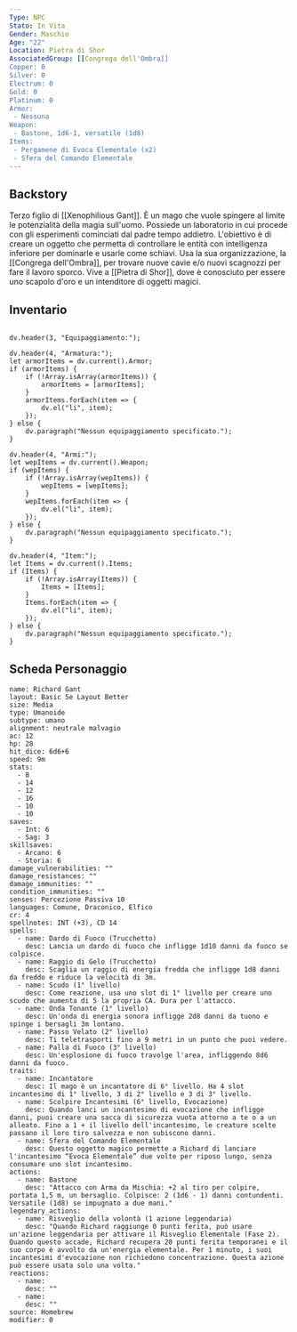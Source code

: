 ```yaml
---
Type: NPC
Stato: In Vita
Gender: Maschio
Age: "22"
Location: Pietra di Shor
AssociatedGroup: [[Congrega dell'Ombra]]
Copper: 0
Silver: 0
Electrum: 0
Gold: 0
Platinum: 0
Armor:
 - Nessuna
Weapon:
 - Bastone, 1d6-1, versatile (1d8)
Items:
 - Pergamene di Evoca Elementale (x2)
 - Sfera del Comando Elementale
---
```


## Backstory
Terzo figlio di [[Xenophilious Gant]]. È un mago che vuole spingere al limite le potenzialità della magia sull'uomo. Possiede un laboratorio in cui procede con gli esperimenti cominciati dal padre tempo addietro. L'obiettivo è di creare un oggetto che permetta di controllare le entità con intelligenza inferiore per dominarle e usarle come schiavi. Usa la sua organizzazione, la [[Congrega dell'Ombra]], per trovare nuove cavie e/o nuovi scagnozzi per fare il lavoro sporco. Vive a [[Pietra di Shor]], dove è conosciuto per essere uno scapolo d'oro e un intenditore di oggetti magici.


## Inventario
```dataviewjs

dv.header(3, "Equipaggiamento:");

dv.header(4, "Armatura:");
let armorItems = dv.current().Armor;
if (armorItems) {
    if (!Array.isArray(armorItems)) {
        armorItems = [armorItems];
    }
    armorItems.forEach(item => {
        dv.el("li", item);
    });
} else {
    dv.paragraph("Nessun equipaggiamento specificato.");
}

dv.header(4, "Armi:");
let wepItems = dv.current().Weapon;
if (wepItems) {
    if (!Array.isArray(wepItems)) {
        wepItems = [wepItems];
    }
    wepItems.forEach(item => {
        dv.el("li", item);
    });
} else {
    dv.paragraph("Nessun equipaggiamento specificato.");
}

dv.header(4, "Item:");
let Items = dv.current().Items;
if (Items) {
    if (!Array.isArray(Items)) {
        Items = [Items];
    }
    Items.forEach(item => {
        dv.el("li", item);
    });
} else {
    dv.paragraph("Nessun equipaggiamento specificato.");
}
```


## Scheda Personaggio
```statblock
name: Richard Gant
layout: Basic 5e Layout Better
size: Media
type: Umanoide
subtype: umano
alignment: neutrale malvagio
ac: 12
hp: 28
hit_dice: 6d6+6
speed: 9m
stats:
  - 8
  - 14
  - 12
  - 16
  - 10
  - 10
saves:
  - Int: 6
  - Sag: 3
skillsaves:
  - Arcano: 6
  - Storia: 6
damage_vulnerabilities: ""
damage_resistances: ""
damage_immunities: ""
condition_immunities: ""
senses: Percezione Passiva 10
languages: Comune, Draconico, Elfico
cr: 4
spellnotes: INT (+3), CD 14
spells:
  - name: Dardo di Fuoco (Trucchetto)
    desc: Lancia un dardo di fuoco che infligge 1d10 danni da fuoco se colpisce.
  - name: Raggio di Gelo (Trucchetto)
    desc: Scaglia un raggio di energia fredda che infligge 1d8 danni da freddo e riduce la velocità di 3m.
  - name: Scudo (1° livello)
    desc: Come reazione, usa uno slot di 1° livello per creare uno scudo che aumenta di 5 la propria CA. Dura per l'attacco.
  - name: Onda Tonante (1° livello)
    desc: Un'onda di energia sonora infligge 2d8 danni da tuono e spinge i bersagli 3m lontano.
  - name: Passo Velato (2° livello)
    desc: Ti teletrasporti fino a 9 metri in un punto che puoi vedere.
  - name: Palla di Fuoco (3° livello)
    desc: Un'esplosione di fuoco travolge l'area, infliggendo 8d6 danni da fuoco.
traits:
  - name: Incantatore
    desc: Il mago è un incantatore di 6° livello. Ha 4 slot incantesimo di 1° livello, 3 di 2° livello e 3 di 3° livello.
  - name: Scolpire Incantesimi (6° livello, Evocazione)
    desc: Quando lanci un incantesimo di evocazione che infligge danni, puoi creare una sacca di sicurezza vuota attorno a te o a un alleato. Fino a 1 + il livello dell'incantesimo, le creature scelte passano il loro tiro salvezza e non subiscono danni.
  - name: Sfera del Comando Elementale
    desc: Questo oggetto magico permette a Richard di lanciare l'incantesimo “Evoca Elementale” due volte per riposo lungo, senza consumare uno slot incantesimo.
actions:
  - name: Bastone
    desc: "Attacco con Arma da Mischia: +2 al tiro per colpire, portata 1,5 m, un bersaglio. Colpisce: 2 (1d6 - 1) danni contundenti. Versatile (1d8) se impugnato a due mani."
legendary_actions:
  - name: Risveglio della volontà (1 azione leggendaria)
    desc: "Quando Richard raggiunge 0 punti ferita, può usare un'azione leggendaria per attivare il Risveglio Elementale (Fase 2). Quando questo accade, Richard recupera 20 punti ferita temporanei e il suo corpo è avvolto da un'energia elementale. Per 1 minuto, i suoi incantesimi d'evocazione non richiedono concentrazione. Questa azione può essere usata solo una volta."
reactions:
  - name:
    desc: ""
  - name:
    desc: ""
source: Homebrew
modifier: 0

```